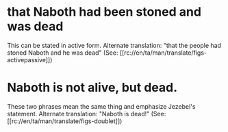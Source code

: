 # that Naboth had been stoned and was dead

This can be stated in active form. Alternate translation: "that the people had stoned Naboth and he was dead" (See: [[rc://en/ta/man/translate/figs-activepassive]])

# Naboth is not alive, but dead.

These two phrases mean the same thing and emphasize Jezebel's statement. Alternate translation: "Naboth is dead!" (See: [[rc://en/ta/man/translate/figs-doublet]])


